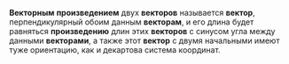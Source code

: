 **Векторным** **произведением** двух **векторов** называется **вектор**, перпендикулярный обоим данным **векторам**, и его длина будет равняться **произведению** длин этих **векторов** с синусом угла между данными **векторами**, а также этот **вектор** с двумя начальными имеют туже ориентацию, как и декартова система координат.